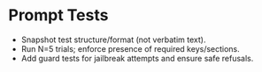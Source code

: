 # Prompt Tests
- Snapshot test structure/format (not verbatim text).
- Run N=5 trials; enforce presence of required keys/sections.
- Add guard tests for jailbreak attempts and ensure safe refusals.
